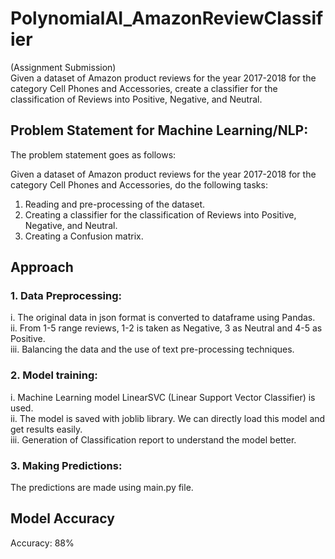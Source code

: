# PolynomialAI_AmazonReviewClassifier
(Assignment Submission) <br>
Given a dataset of Amazon product reviews for the year 2017-2018 for the category Cell Phones and Accessories, create a classifier for the classification of Reviews into Positive, Negative, and Neutral.

## Problem Statement for Machine Learning/NLP:
The problem statement goes as follows:

Given a dataset of Amazon product reviews for the year 2017-2018 for the category Cell Phones and Accessories, do the following tasks:

1. Reading and pre-processing of the dataset.<br>
2. Creating a classifier for the classification of Reviews into Positive, Negative, and Neutral.<br>
3. Creating a Confusion matrix.

## Approach
### 1. Data Preprocessing: <br>
i. The original data in json format is converted to dataframe using Pandas.<br>
ii. From 1-5 range reviews, 1-2 is taken as Negative, 3 as Neutral and 4-5 as Positive.<br>
iii. Balancing the data and the use of text pre-processing techniques.
    
### 2. Model training: <br>
i. Machine Learning model LinearSVC (Linear Support Vector Classifier) is used.<br>
ii. The model is saved with joblib library. We can directly load this model and get results easily.<br>
iii. Generation of Classification report to understand the model better.<br>
   
   
### 3. Making Predictions:
   The predictions are made using main.py file.


## Model Accuracy
Accuracy: 88%
